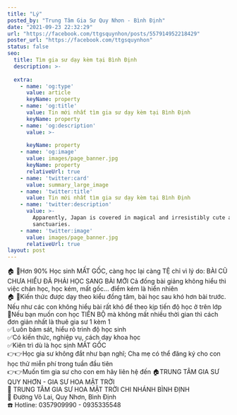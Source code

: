 ```yaml
---
title: "Lý"
posted_by: "Trung Tâm Gia Sư Quy Nhơn - Bình Định"
date: "2021-09-23 22:32:29"
url: "https://facebook.com/ttgsquynhon/posts/557914952218429"
poster_url: "https://facebook.com/ttgsquynhon"
status: false
seo:
  title: Tìm gia sư dạy kèm tại Bình Định
  description: >-
    
  extra:
    - name: 'og:type'
      value: article
      keyName: property
    - name: 'og:title'
      value: Tin mới nhất tìm gia sư dạy kèm tại Bình Định
      keyName: property
    - name: 'og:description'
      value: >-
        
      keyName: property
    - name: 'og:image'
      value: images/page_banner.jpg
      keyName: property
      relativeUrl: true
    - name: 'twitter:card'
      value: summary_large_image
    - name: 'twitter:title'
      value: Tin mới nhất tìm gia sư dạy kèm tại Bình Định
    - name: 'twitter:description'
      value: >-
        Apparently, Japan is covered in magical and irresistibly cute animal
        sanctuaries.
    - name: 'twitter:image'
      value: images/page_banner.jpg
      relativeUrl: true
layout: post
---
```

🏠 🏡Hơn 90% Học sinh MẤT GỐC, càng học lại càng TỆ chỉ vì lý do: BÀI CŨ CHƯA HIỂU ĐÃ PHẢI HỌC SANG BÀI MỚI Cả đống bài giảng không hiểu thì việc chán học, học kém, mất gốc... điểm kém là hiển nhiên<br>🏠 🏡Kiến thức được dạy theo kiểu đồng tâm, bài học sau khó hơn bài trước. Nếu như các con không hiểu bài rất khó để theo kịp tiến độ học ở trên lớp<br>🚌Nếu bạn muốn con học TIẾN BỘ mà không mất nhiều thời gian thì cách đơn giản nhất là thuê gia sư 1 kèm 1<br>✅Luôn bám sát, hiểu rõ trình độ học sinh<br>✅Có kiến thức, nghiệp vụ, cách dạy khoa học<br>✅Kiên trì dù là học sịnh MẤT GỐC<br>👉👉Học gia sư không đắt như bạn nghĩ; Cha mẹ có thể đăng ký cho con học thử miễn phí trong tuần đầu tiên<br>👉👉Muốn tìm gia sư cho con em hãy liên hệ đến 🏠TRUNG TÂM GIA SƯ QUY NHƠN - GIA SƯ HOA MẶT TRỜI<br>📖 TRUNG TÂM GIA SƯ HOA MẶT TRỜI CHI NHÁNH BÌNH ĐỊNH<br>🚩 Đường Võ Lai, Quy Nhơn, Bình Định<br>☎️ Hotline: 0357909990 - 0935335548
